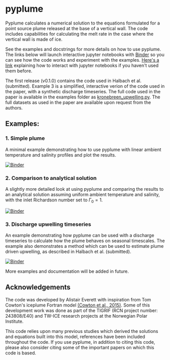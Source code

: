 # pyplume

Pyplume calculates a numerical solution to the equations formulated for a point
source plume released at the base of a vertical wall. The code includes
capabilities for calculating the melt rate in the case where the vertical wall
is made of ice.

See the examples and docstrings for more details on how to use pyplume. The
links below will launch interactive jupyter notebooks with
[Binder](https://mybinder.readthedocs.io/en/latest/) so you can see how the code
works and experiment with the examples. [Here's a
link](https://medium.com/codingthesmartway-com-blog/getting-started-with-jupyter-notebook-for-python-4e7082bd5d46#f8b4)
explaining how to interact with jupyter notebooks if you haven't used them
before.

The first release (v0.1.0) contains the code used in Halbach et al. (submitted).
Example 3 is a simplified, interactive verion of the code used in the paper,
with a synthetic discharge timeseries. The full code used in the paper is
available in the examples folder as
[kronebreen_upwelling.py](https://github.com/alistaireverett/pyplume/blob/master/examples/kronebreen_upwelling.py).
The full datasets as used in the paper are available upon request from the authors.

## Examples:

### 1. Simple plume

A minimal example demonstrating how to use pyplume with linear ambient
temperature and salinity profiles and plot the results.

[![Binder](https://mybinder.org/badge_logo.svg)](https://mybinder.org/v2/gh/alistaireverett/pyplume/master?filepath=examples%2Fsimple_plume.ipynb)

### 2. Comparison to analytical solution

A slightly more detailed look at using pyplume and comparing the results to an
analytical solution assuming uniform ambient temperature and salinity, with the
inlet Richardson number set to $\Gamma_0=1$.

[![Binder](https://mybinder.org/badge_logo.svg)](https://mybinder.org/v2/gh/alistaireverett/pyplume/master?filepath=examples%2Fpyplume_vs_analytical.ipynb)

### 3. Discharge upwelling timeseries

An example demonstrating how pyplume can be used with a discharge timeseries to
calculate how the plume behaves on seasonal timescales. The example also
demonstrates a method which can be used to estimate plume driven upwelling, as
described in Halbach et al. (submitted).

[![Binder](https://mybinder.org/badge_logo.svg)](https://mybinder.org/v2/gh/alistaireverett/pyplume/master?filepath=examples%2Fupwelling_timeseries.ipynb)

More examples and documentation will be added in future.

## Acknowledgements

The code was developed by Alistair Everett with inspiration from Tom Cowton's
iceplume Fortran model [(Cowton et al.,
2015)](https://doi.org/10.1002/2014JC010324). Some of this development work
was done as part of the TIGRIF (RCN project number: 243808/E40) and TW-ICE
research projects at the Norwegian Polar Institute.

This code relies upon many previous studies which derived the solutions and
equations built into this model, references have been included throughout the code.
If you use pyplume, in addition to citing this code, please also consider citing
some of the important papers on which this code is based.

